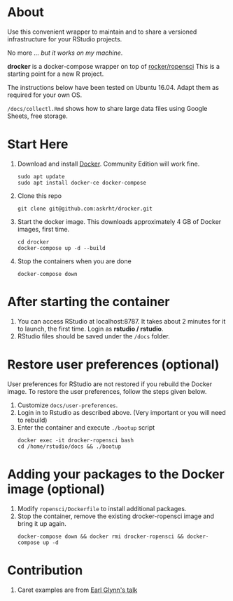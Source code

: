 # About

Use this convenient wrapper to maintain and to share a versioned infrastructure for your RStudio projects.

No more *... but it works on my machine*.

**drocker** is a docker-compose wrapper on top of [rocker/ropensci](https://github.com/rocker-org/ropensci) This is a starting point for a new R project.

The instructions below have been tested on Ubuntu 16.04. Adapt them as required for your own OS.

`/docs/collectl.Rmd` shows how to share large data files using Google Sheets, free storage.

# Start Here

1. Download and install [Docker](https://www.docker.com/get-docker). Community Edition will work fine.
    ```
    sudo apt update
    sudo apt install docker-ce docker-compose
    ```
1. Clone this repo
    ```
    git clone git@github.com:askrht/drocker.git
    ```
1. Start the docker image. This downloads approximately 4 GB of Docker images, first time.
    ```
    cd drocker
    docker-compose up -d --build
    ```
1. Stop the containers when you are done
    ```
    docker-compose down
    ```

# After starting the container
1. You can access RStudio at localhost:8787. It takes about 2 minutes for it to launch, the first time. Login as **rstudio / rstudio**.
1. RStudio files should be saved under the `/docs` folder.

# Restore user preferences (optional)
User preferences for RStudio are not restored if you rebuild the Docker image. To restore the user preferences, follow the steps given below.
1. Customize `docs/user-preferences`.
1. Login in to Rstudio as described above. (Very important or you will need to rebuild)
1. Enter the container and execute `./bootup` script
    ```
    docker exec -it drocker-ropensci bash
    cd /home/rstudio/docs && ./bootup
    ```

# Adding your packages to the Docker image (optional)
1. Modify `ropensci/Dockerfile` to install additional packages.
1. Stop the container, remove the existing drocker-ropensci image and bring it up again.
    ```
    docker-compose down && docker rmi drocker-ropensci && docker-compose up -d
    ```
# Contribution
1. Caret examples are from [Earl Glynn's talk](https://github.com/EarlGlynn/kc-r-users-caret-2017)
